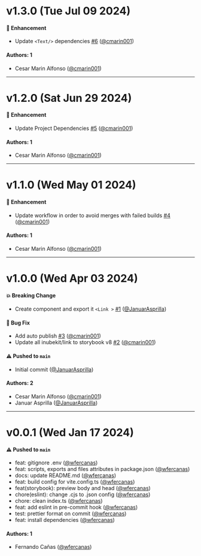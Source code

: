 # v1.3.0 (Tue Jul 09 2024)

#### 🚀 Enhancement

- Update `<Text/>` dependencies [#6](https://github.com/selsa-inube/inubekit-link/pull/6) ([@cmarin001](https://github.com/cmarin001))

#### Authors: 1

- Cesar Marin Alfonso ([@cmarin001](https://github.com/cmarin001))

---

# v1.2.0 (Sat Jun 29 2024)

#### 🚀 Enhancement

- Update Project Dependencies [#5](https://github.com/selsa-inube/inubekit-link/pull/5) ([@cmarin001](https://github.com/cmarin001))

#### Authors: 1

- Cesar Marin Alfonso ([@cmarin001](https://github.com/cmarin001))

---

# v1.1.0 (Wed May 01 2024)

#### 🚀 Enhancement

- Update workflow in order to avoid merges with failed builds [#4](https://github.com/selsa-inube/inubekit-link/pull/4) ([@cmarin001](https://github.com/cmarin001))

#### Authors: 1

- Cesar Marin Alfonso ([@cmarin001](https://github.com/cmarin001))

---

# v1.0.0 (Wed Apr 03 2024)

#### 💥 Breaking Change

- Create component and export it `<Link >` [#1](https://github.com/selsa-inube/inubekit-link/pull/1) ([@JanuarAsprilla](https://github.com/JanuarAsprilla))

#### 🐛 Bug Fix

- Add auto publish [#3](https://github.com/selsa-inube/inubekit-link/pull/3) ([@cmarin001](https://github.com/cmarin001))
- Update all inubekit/link to storybook v8 [#2](https://github.com/selsa-inube/inubekit-link/pull/2) ([@cmarin001](https://github.com/cmarin001))

#### ⚠️ Pushed to `main`

- Initial commit ([@JanuarAsprilla](https://github.com/JanuarAsprilla))

#### Authors: 2

- Cesar Marin Alfonso ([@cmarin001](https://github.com/cmarin001))
- Januar Asprilla  ([@JanuarAsprilla](https://github.com/JanuarAsprilla))

---

# v0.0.1 (Wed Jan 17 2024)

#### ⚠️ Pushed to `main`

- feat: gitignore .env ([@wfercanas](https://github.com/wfercanas))
- feat: scripts, exports and files attributes in package.json ([@wfercanas](https://github.com/wfercanas))
- docs: update README.md ([@wfercanas](https://github.com/wfercanas))
- feat: build config for vite.config.ts ([@wfercanas](https://github.com/wfercanas))
- feat(storybook): preview body and head ([@wfercanas](https://github.com/wfercanas))
- chore(eslint): change .cjs to .json config ([@wfercanas](https://github.com/wfercanas))
- chore: clean index.ts ([@wfercanas](https://github.com/wfercanas))
- feat: add eslint in pre-commit hook ([@wfercanas](https://github.com/wfercanas))
- test: prettier format on commit ([@wfercanas](https://github.com/wfercanas))
- feat: install dependencies ([@wfercanas](https://github.com/wfercanas))

#### Authors: 1

- Fernando Cañas ([@wfercanas](https://github.com/wfercanas))
